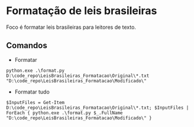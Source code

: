 # Formatação de leis brasileiras

Foco é formatar leis brasileiras para leitores de texto.

## Comandos

* Formatar

```
python.exe .\format.py  D:\code_repo\LeisBrasileiras_Formatacao\Original\*.txt "D:\code_repo\LeisBrasileiras_Formatacao\Modificado\"
```

* Formatar tudo
```
$InputFiles = Get-Item D:\code_repo\LeisBrasileiras_Formatacao\Original\*.txt; $InputFiles | ForEach { python.exe .\format.py $_.FullName "D:\code_repo\LeisBrasileiras_Formatacao\Modificado\" }
```